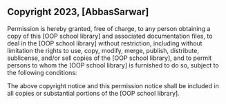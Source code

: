 ## Copyright 2023, [AbbasSarwar]
Permission is hereby granted, free of charge, to any person obtaining a copy of this [OOP school library] and associated documentation files, to deal in the [OOP school library] without restriction, including without limitation the rights to use, copy, modify, merge, publish, distribute, sublicense, and/or sell copies of the [OOP school library], and to permit persons to whom the [OOP school library] is furnished to do so, subject to the following conditions:

The above copyright notice and this permission notice shall be included in all copies or substantial portions of the [OOP school library].